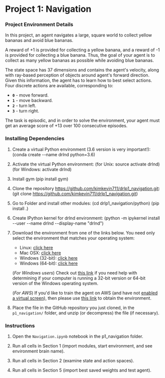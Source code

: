 
# Project 1: Navigation

### Project Environment Details

In this project, an agent navigates a large, square world to collect yellow bananas and avoid blue bananas.  

A reward of +1 is provided for collecting a yellow banana, and a reward of -1 is provided for collecting a blue banana.  Thus, the goal of your agent is to collect as many yellow bananas as possible while avoiding blue bananas.  

The state space has 37 dimensions and contains the agent's velocity, along with ray-based perception of objects around agent's forward direction.  Given this information, the agent has to learn how to best select actions.  Four discrete actions are available, corresponding to:
- **`0`** - move forward.
- **`1`** - move backward.
- **`2`** - turn left.
- **`3`** - turn right.

The task is episodic, and in order to solve the environment, your agent must get an average score of +13 over 100 consecutive episodes.

### Installing Dependencies

1. Create a virtual Python environment (3.6 version is very important!):
(conda create --name drlnd python=3.6)

2. Activate the virtual Python environment: 
(for Unix: source activate drlnd)
(for Windows: activate drlnd)

3. Install gym 
(pip install gym)

4. Clone the repository https://github.com/kimkevin711/drlp1_navigation.git:
(git clone https://github.com/kimkevin711/drlp1_navigation.git)

5. Go to Folder and install other modules:
(cd drlp1_navigation/python)
(pip install .)

6. Create IPython kernel for drlnd environment:
(python -m ipykernel install --user --name drlnd --display-name "drlnd")

7. Download the environment from one of the links below.  You need only select the environment that matches your operating system:
    - Linux: [click here](https://s3-us-west-1.amazonaws.com/udacity-drlnd/P1/Banana/Banana_Linux.zip)
    - Mac OSX: [click here](https://s3-us-west-1.amazonaws.com/udacity-drlnd/P1/Banana/Banana.app.zip)
    - Windows (32-bit): [click here](https://s3-us-west-1.amazonaws.com/udacity-drlnd/P1/Banana/Banana_Windows_x86.zip)
    - Windows (64-bit): [click here](https://s3-us-west-1.amazonaws.com/udacity-drlnd/P1/Banana/Banana_Windows_x86_64.zip)
    
    (_For Windows users_) Check out [this link](https://support.microsoft.com/en-us/help/827218/how-to-determine-whether-a-computer-is-running-a-32-bit-version-or-64) if you need help with determining if your computer is running a 32-bit version or 64-bit version of the Windows operating system.

    (_For AWS_) If you'd like to train the agent on AWS (and have not [enabled a virtual screen](https://github.com/Unity-Technologies/ml-agents/blob/master/docs/Training-on-Amazon-Web-Service.md)), then please use [this link](https://s3-us-west-1.amazonaws.com/udacity-drlnd/P1/Banana/Banana_Linux_NoVis.zip) to obtain the environment.

8. Place the file in the GitHub repository you just cloned, in the `p1_navigation/` folder, and unzip (or decompress) the file (if necessary). 

### Instructions 

1. Open the `Navigation.ipynb` notebook in the p1_navigation folder.

2. Run all cells in Section 1 (import modules, start environment, and see environment brain name).

3. Run all cells in Section 2 (examine state and action spaces).

4. Run all cells in Section 5 (import best saved weights and test agent).



